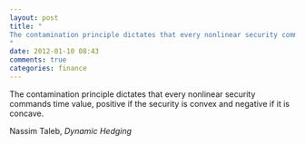 ```yaml
---
layout: post
title: "
The contamination principle dictates that every nonlinear security commands time value, positive if the security is convex and negative if it is concave.
"
date: 2012-01-10 08:43
comments: true
categories: finance
---
```


The contamination principle dictates that every nonlinear security commands time value, positive if the security is convex and negative if it is concave.


Nassim Taleb, *Dynamic Hedging*

